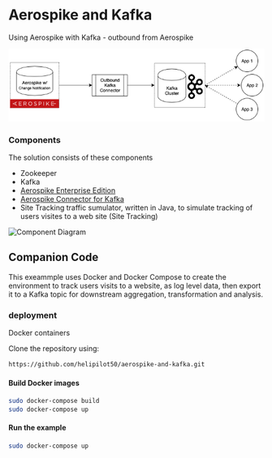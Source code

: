 # Aerospike and Kafka
Using Aerospike with Kafka - outbound from Aerospike

![Kafka Outbound](assets/kafka_outbound.png)

### Components
The solution consists of these components
- Zookeeper
- Kafka
- [Aerospike Enterprise Edition](https://www.aerospike.com/products/product-matrix/)
- [Aerospike Connector for Kafka](https://www.aerospike.com/docs/connectors/enterprise/kafka/)
- Site Tracking traffic sumulator, written in Java, to simulate tracking of users visites to a web site (Site Tracking)

![Component Diagram](http://www.plantuml.com/plantuml/proxy?src=https://raw.githubusercontent.com/helipilot50/aerospike-and-kafka/master/assets/component-diagram.puml)



## Companion Code
This exeammple uses Docker and Docker Compose to create the environment to track users visits to a website, as log level data, then export it to a Kafka topic for downstream aggregation, transformation and analysis.

### deployment
Docker containers


Clone the repository using:
```bash
https://github.com/helipilot50/aerospike-and-kafka.git
```

#### Build Docker images
```bash
sudo docker-compose build
sudo docker-compose up
```
#### Run the example
```bash
sudo docker-compose up
```
